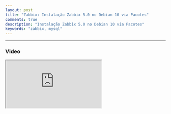```yaml
---
layout: post
title: "Zabbix: Instalação Zabbix 5.0 no Debian 10 via Pacotes"
comments: true
description: "Instalação Zabbix 5.0 no Debian 10 via Pacotes"
keywords: "zabbix, mysql"
---
```


***

<div class="divider"></div>

### Video

<div class="video-container"><iframe src="https://www.youtube.com/embed/8GN-nyxkgbE frameborder="0" allowfullscreen></iframe></div>
